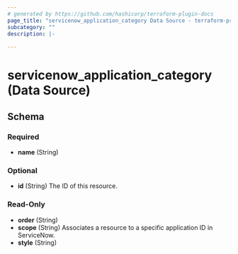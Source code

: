 ```yaml
---
# generated by https://github.com/hashicorp/terraform-plugin-docs
page_title: "servicenow_application_category Data Source - terraform-provider-servicenow"
subcategory: ""
description: |-
  
---
```


# servicenow_application_category (Data Source)





<!-- schema generated by tfplugindocs -->
## Schema

### Required

- **name** (String)

### Optional

- **id** (String) The ID of this resource.

### Read-Only

- **order** (String)
- **scope** (String) Associates a resource to a specific application ID in ServiceNow.
- **style** (String)


